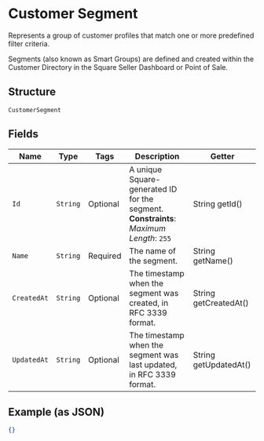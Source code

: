 
# Customer Segment

Represents a group of customer profiles that match one or more predefined filter criteria.

Segments (also known as Smart Groups) are defined and created within the Customer Directory in the
Square Seller Dashboard or Point of Sale.

## Structure

`CustomerSegment`

## Fields

| Name | Type | Tags | Description | Getter |
|  --- | --- | --- | --- | --- |
| `Id` | `String` | Optional | A unique Square-generated ID for the segment.<br>**Constraints**: *Maximum Length*: `255` | String getId() |
| `Name` | `String` | Required | The name of the segment. | String getName() |
| `CreatedAt` | `String` | Optional | The timestamp when the segment was created, in RFC 3339 format. | String getCreatedAt() |
| `UpdatedAt` | `String` | Optional | The timestamp when the segment was last updated, in RFC 3339 format. | String getUpdatedAt() |

## Example (as JSON)

```json
{}
```

